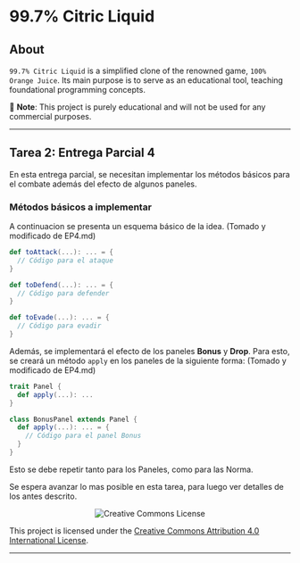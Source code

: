 # 99.7% Citric Liquid

## About

`99.7% Citric Liquid` is a simplified clone of the renowned game, `100% Orange Juice`. Its main
purpose is to serve as an educational tool, teaching foundational programming concepts.

📢 **Note**: This project is purely educational and will not be used for any commercial purposes.

---

## Tarea 2: Entrega Parcial 4

En esta entrega parcial, se necesitan implementar los métodos básicos para el combate además del efecto de
algunos paneles.

### Métodos básicos a implementar

A continuacion se presenta un esquema básico de la idea. (Tomado y modificado de EP4.md)

```scala
def toAttack(...): ... = {
  // Código para el ataque
}

def toDefend(...): ... = {
  // Código para defender
}

def toEvade(...): ... = {
  // Código para evadir
}
```

Además, se implementará el efecto de los paneles **Bonus** y **Drop**. Para esto, se creará
un método ``apply`` en los paneles de la siguiente forma: (Tomado y modificado de EP4.md)

```scala
trait Panel {
  def apply(...): ...
}

class BonusPanel extends Panel {
  def apply(...): ... = {
    // Código para el panel Bonus
  }
}
```

Esto se debe repetir tanto para los Paneles, como para las Norma.

Se espera avanzar lo mas posible en esta tarea, para luego ver detalles de los antes descrito.

<div style="text-align:center;">
    <img src="https://i.creativecommons.org/l/by/4.0/88x31.png" alt="Creative Commons License">
</div>

This project is licensed under the [Creative Commons Attribution 4.0 International License](http://creativecommons.org/licenses/by/4.0/).

---
